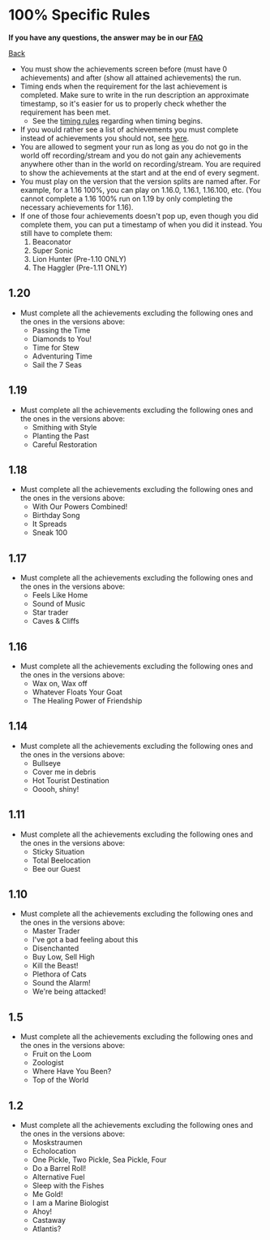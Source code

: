 # 100% Specific Rules

**If you have any questions, the answer may be in our
[FAQ](https://www.speedrun.com/mcbe/thread/vdv9t)**

[Back](../README.md)


* You must show the achievements screen before (must have 0 achievements) and
after (show all attained achievements) the run.
* Timing ends when the requirement for the last achievement is completed. Make
sure to write in the run description an approximate timestamp, so it's easier
for us to properly check whether the requirement has been met.
	- See the [timing rules](../global/README.md#timing-rules) regarding
	when timing begins.
* If you would rather see a list of achievements you must complete instead of
achievements you should not, see [here](hundo-achievements.md).
* You are allowed to segment your run as long as you do not go in the world off
recording/stream and you do not gain any achievements anywhere other than in
the world on recording/stream. You are required to show the achievements at the
start and at the end of every segment.
* You must play on the version that the version splits are named after. For
example, for a 1.16 100%, you can play on 1.16.0, 1.16.1, 1.16.100, etc.
(You cannot complete a 1.16 100% run on 1.19 by only completing the necessary
achievements for 1.16).
* If one of those four achievements doesn't pop up, even though you did complete
them, you can put a timestamp of when you did it instead. You still have to
complete them:
  1. Beaconator
  2. Super Sonic
  3. Lion Hunter (Pre-1.10 ONLY)
  4. The Haggler (Pre-1.11 ONLY)

1.20
----
* Must complete all the achievements excluding the following ones and the ones
in the versions above:
	- Passing the Time
	- Diamonds to You!
	- Time for Stew
	- Adventuring Time
	- Sail the 7 Seas

1.19
----
* Must complete all the achievements excluding the following ones and the ones
in the versions above:
	- Smithing with Style
	- Planting the Past
	- Careful Restoration

1.18
----
* Must complete all the achievements excluding the following ones and the ones
in the versions above:
	- With Our Powers Combined!
	- Birthday Song
	- It Spreads
	- Sneak 100

1.17
----
* Must complete all the achievements excluding the following ones and the ones
in the versions above:
	- Feels Like Home
	- Sound of Music
	- Star trader
	- Caves & Cliffs

1.16
----
* Must complete all the achievements excluding the following ones and the ones
in the versions above:
	- Wax on, Wax off
	- Whatever Floats Your Goat
	- The Healing Power of Friendship

1.14
----
* Must complete all the achievements excluding the following ones and the ones
in the versions above:
	- Bullseye
	- Cover me in debris
	- Hot Tourist Destination
	- Ooooh, shiny!

1.11
----
* Must complete all the achievements excluding the following ones and the ones
in the versions above:
	- Sticky Situation
	- Total Beelocation
	- Bee our Guest

1.10
----
* Must complete all the achievements excluding the following ones and the ones
in the versions above:
	- Master Trader
	- I've got a bad feeling about this
	- Disenchanted
	- Buy Low, Sell High
	- Kill the Beast!
	- Plethora of Cats
	- Sound the Alarm!
	- We're being attacked!

1.5
----
* Must complete all the achievements excluding the following ones and the ones
in the versions above:
	- Fruit on the Loom
	- Zoologist
	- Where Have You Been?
	- Top of the World

1.2
----
* Must complete all the achievements excluding the following ones and the ones
in the versions above:
	- Moskstraumen
	- Echolocation
	- One Pickle, Two Pickle, Sea Pickle, Four
	- Do a Barrel Roll!
	- Alternative Fuel
	- Sleep with the Fishes
	- Me Gold!
	- I am a Marine Biologist
	- Ahoy!
	- Castaway
	- Atlantis?
